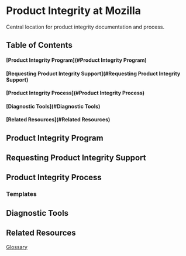 # Product Integrity at Mozilla
 Central location for product integrity documentation and process.

## Table of Contents
#### [Product Integrity Program](#Product Integrity Program)
#### [Requesting Product Integrity Support](#Requesting Product Integrity Support)
#### [Product Integrity Process](#Product Integrity Process)
#### [Diagnostic Tools](#Diagnostic Tools)
#### [Related Resources](#Related Resources)


## Product Integrity Program


## Requesting Product Integrity Support


## Product Integrity Process
### Templates


## Diagnostic Tools


## Related Resources

[Glossary](https://docs.google.com/document/d/154UATW0EzRaA1U-26-6P-hvc_UsI1PDcDMpU0VIVAO4/edit)